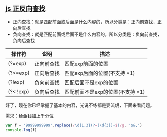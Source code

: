 
## [js 正反向查找](https://www.cnblogs.com/wuxianqiang/p/10559192.html)

- 正向查找：就是匹配前面或后面是什么内容的，所以分类是：正向前查找，正向后查找
- 负向查找：就是匹配前面或后面不是什么内容的，所以分类是：负向前查找，负向后查找
 
|操作符	|说明|	描述|
|--|--|--|
|(?=exp)	|正向前查找|	匹配exp前面的位置|
|(?<=exp)	|正向后查找|	匹配exp后面的位置(不支持 *1)|
|(?!exp)	|负向前查找|	匹配后面不是exp的位置|
|(?< !exp)	|负向后查找|	匹配前面不是exp的位置(不支持 *1)|

好了，现在你已经掌握了基本的内容，光说不练都是耍流氓，下面来看问题。

需求：给金钱加上千分位
```js
var f = '99999999999'.replace(/\d{1,3}(?=(\d{3})+$)/g, '$&,')
console.log(f)
```